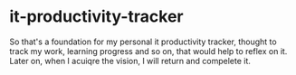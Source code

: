 # it-productivity-tracker

So that's a foundation for my personal it productivity tracker, thought to track my work, learning progress and so on, that would help to reflex on it. 
Later on, when I acuiqre the vision, I will return and compelete it.
